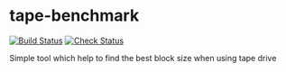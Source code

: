 tape-benchmark
============
[![Build Status](https://travis-ci.org/billy482/tape-benchmark.svg?branch=master)](https://travis-ci.org/billy482/tape-benchmark)
[![Check Status](https://scan.coverity.com/projects/3133/badge.svg)](https://scan.coverity.com/projects/3133)

Simple tool which help to find the best block size when using tape drive
